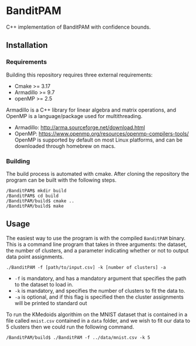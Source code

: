 # BanditPAM
C++ implementation of BanditPAM with confidence bounds.

## Installation
### Requirements
Building this repository requires three external requirements: 
* Cmake >= 3.17
* Armadillo >= 9.7
* openMP >= 2.5

Armadillo is a C++ library for linear algebra and matrix operations, and OpenMP is 
a language/package used for multithreading.

* Armadillo: http://arma.sourceforge.net/download.html
* OpenMP: https://www.openmp.org/resources/openmp-compilers-tools/
OpenMP is supported by default on most Linux platforms, and can be downloaded through
homebrew on macs.

### Building
The build process is automated with cmake. After cloning the repository the program
can be built with the following steps.
```
/BanditPAM$ mkdir build
/BanditPAM$ cd build
/BanditPAM/build$ cmake ..
/BanditPAM/build$ make
```

## Usage
The easiest way to use the program is with the compiled `BanditPAM` binary. This is a command 
line program that takes in three arguments: the dataset, the number of clusters, and a parameter
indicating whether or not to output data point assignments. 

```
./BanditPAM -f [path/to/input.csv] -k [number of clusters] -a
```
* `-f` is mandatory, and has a mandatory argument that specifies the path to the dataset to load in.
* `-k` is mandatory, and specifies the number of clusters to fit the data to.
* `-a` is optional, and if this flag is specified then the cluster assignments will be printed to standard out

To run the KMedoids algorithim on the MNIST dataset that is contained in a file called 
`mnist.csv` contained in a `data` folder, and we wish to fit our data to 5 clusters then
we could run the following command.
```
/BanditPAM/build$ ./BanditPAM -f ../data/mnist.csv -k 5
```